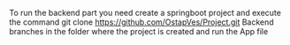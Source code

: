 To run the backend part you need
create a springboot project and execute the command
git clone https://github.com/OstapVes/Project.git Backend branches in the folder where the project is created
and run the App file
